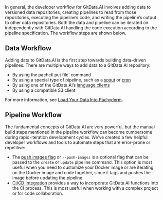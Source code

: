 In general, the developer workflow for GitData.AI involves adding data to versioned data repositories, creating pipelines to read from those repositories, executing the pipeline’s code, and writing the pipeline’s output to other data repositories. Both the data and pipeline can be iterated on independently with GitData.AI handling the code execution according to the pipeline specification. The workflow steps are shown below.

## Data Workflow

Adding data to GitData.AI is the first step towards building data-driven pipelines. There are multiple ways to add data to a GitData.AI repository:

- By using the pachctl put file` command
- By using a special type of pipeline, such as a [spout](https://docs.pachyderm.com/products/mldm/latest/build-dags/pipeline-spec/spout/) or [cron](https://docs.pachyderm.com/products/mldm/latest/build-dags/pipeline-spec/input-cron/)
- By using one of the GitData.AI’s [language clients](https://docs.pachyderm.com/products/mldm/latest/get-started/clients/)
- By using a compatible S3 client

For more information, see [Load Your Data Into Pachyderm](https://docs.pachyderm.com/products/mldm/latest/prepare-data/ingest-data/).

## Pipeline Workflow

The fundamental concepts of GitData.AI are very powerful, but the manual build steps mentioned in the pipeline workflow can become cumbersome during rapid-iteration development cycles. We’ve created a few helpful developer workflows and tools to automate steps that are error-prone or repetitive:

- The [push images flag](https://docs.pachyderm.com/products/mldm/latest/learn/developer-workflow/push-images-flag/) or `--push-images` is a optional flag that can be passed to the `create` or `update` pipeline command. This option is most useful when you need to customize your Docker image or are iterating on the Docker image and code together, since it tags and pushes the image before updating the pipeline.
- [CI/CD Integration](https://docs.pachyderm.com/products/mldm/latest/learn/developer-workflow/ci-cd-integration/) provides a way to incorporate GitData.AI functions into the CI process. This is most useful when working with a complex project or for code collaboration.
